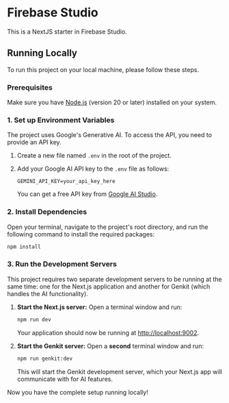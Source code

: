 # Firebase Studio

This is a NextJS starter in Firebase Studio.

## Running Locally

To run this project on your local machine, please follow these steps.

### Prerequisites

Make sure you have [Node.js](https://nodejs.org/) (version 20 or later) installed on your system.

### 1. Set up Environment Variables

The project uses Google's Generative AI. To access the API, you need to provide an API key.

1.  Create a new file named `.env` in the root of the project.
2.  Add your Google AI API key to the `.env` file as follows:

    ```
    GEMINI_API_KEY=your_api_key_here
    ```

    You can get a free API key from [Google AI Studio](https://makersuite.google.com/app/apikey).

### 2. Install Dependencies

Open your terminal, navigate to the project's root directory, and run the following command to install the required packages:

```bash
npm install
```

### 3. Run the Development Servers

This project requires two separate development servers to be running at the same time: one for the Next.js application and another for Genkit (which handles the AI functionality).

1.  **Start the Next.js server:**
    Open a terminal window and run:
    ```bash
    npm run dev
    ```
    Your application should now be running at [http://localhost:9002](http://localhost:9002).

2.  **Start the Genkit server:**
    Open a **second** terminal window and run:
    ```bash
    npm run genkit:dev
    ```
    This will start the Genkit development server, which your Next.js app will communicate with for AI features.

Now you have the complete setup running locally!
